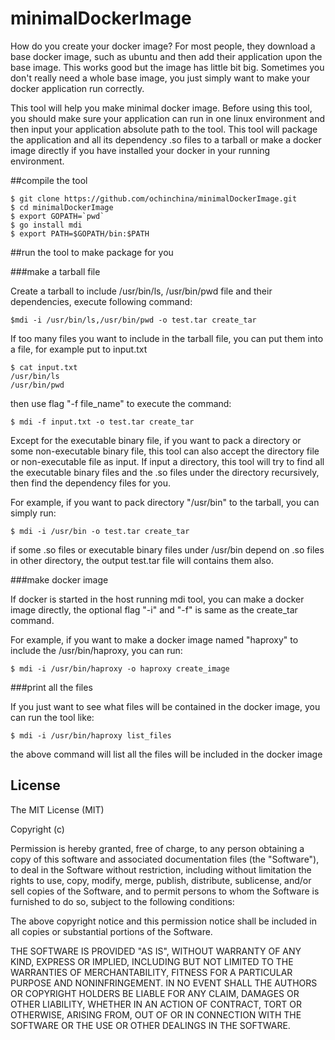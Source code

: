 # minimalDockerImage

How do you create your docker image? For most people, they download a base docker image, 
such as ubuntu and then add their application upon the base image. This works good but
the image has little bit big. Sometimes you don't really need a whole base image, you
just simply want to make your docker application run correctly.

This tool will help you make minimal docker image. Before using this tool, you should make
sure your application can run in one linux environment and then input your application absolute
path to the tool. This tool will package the application and all its dependency .so files to
a tarball or make a docker image directly if you have installed your docker in your running
environment.

##compile the tool

```shell
$ git clone https://github.com/ochinchina/minimalDockerImage.git
$ cd minimalDockerImage
$ export GOPATH=`pwd`
$ go install mdi
$ export PATH=$GOPATH/bin:$PATH
```
##run the tool to make package for you

###make a tarball file

Create a tarball to include /usr/bin/ls, /usr/bin/pwd file and their dependencies, execute following command:

```shell
$mdi -i /usr/bin/ls,/usr/bin/pwd -o test.tar create_tar
```

If too many files you want to include in the tarball file, you can put them into a file, for example put to input.txt

```shell
$ cat input.txt
/usr/bin/ls
/usr/bin/pwd
```
then use flag "-f file_name" to execute the command:

```shell
$ mdi -f input.txt -o test.tar create_tar
```

Except for the executable binary file, if you want to pack a directory or some non-executable binary file, this tool can also accept the directory file or non-executable file as input. If input a directory, this tool will try to find all the executable binary files and the .so files under the directory recursively, then find the dependency files for you.

For example, if you want to pack directory "/usr/bin" to the tarball, you can simply run:

```shell
$ mdi -i /usr/bin -o test.tar create_tar
```

if some .so files or executable binary files under /usr/bin depend on .so files in other directory, the output test.tar file will contains them also.

###make docker image

If docker is started in the host running mdi tool, you can make a docker image directly, the optional flag "-i" and "-f" is same as the create_tar command.

For example, if you want to make a docker image named "haproxy" to include the /usr/bin/haproxy, you can run:

```shell
$ mdi -i /usr/bin/haproxy -o haproxy create_image
```

###print all the files

If you just want to see what files will be contained in the docker image, you can run the tool like:

```shell
$ mdi -i /usr/bin/haproxy list_files
```

the above command will list all the files will be included in the docker image

## License

The MIT License (MIT)

Copyright (c) <year> <copyright holders>

Permission is hereby granted, free of charge, to any person obtaining a copy
of this software and associated documentation files (the "Software"), to deal
in the Software without restriction, including without limitation the rights
to use, copy, modify, merge, publish, distribute, sublicense, and/or sell
copies of the Software, and to permit persons to whom the Software is
furnished to do so, subject to the following conditions:

The above copyright notice and this permission notice shall be included in
all copies or substantial portions of the Software.

THE SOFTWARE IS PROVIDED "AS IS", WITHOUT WARRANTY OF ANY KIND, EXPRESS OR
IMPLIED, INCLUDING BUT NOT LIMITED TO THE WARRANTIES OF MERCHANTABILITY,
FITNESS FOR A PARTICULAR PURPOSE AND NONINFRINGEMENT. IN NO EVENT SHALL THE
AUTHORS OR COPYRIGHT HOLDERS BE LIABLE FOR ANY CLAIM, DAMAGES OR OTHER
LIABILITY, WHETHER IN AN ACTION OF CONTRACT, TORT OR OTHERWISE, ARISING FROM,
OUT OF OR IN CONNECTION WITH THE SOFTWARE OR THE USE OR OTHER DEALINGS IN
THE SOFTWARE.



